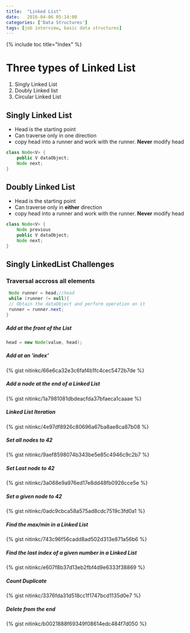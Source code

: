 ```yaml
---
title:  "Linked List"
date:   2016-04-06 05:14:00
categories: ['Data Structures']
tags: [job interview, basic data structures]
---
```


{% include toc title="Index" %}

# Three types of Linked List
1. Singly Linked List
2. Doubly Linked list
3. Circular Linked List

## Singly Linked List
* Head is the starting point
* Can traverse only in one direction
* copy head into a runner and work with the runner. **Never** modify head

```java
class Node<V> {
    public V dataObject;
    Node next;
}
```

## Doubly Linked List
* Head is the starting point
* Can traverse only in **either** direction
* copy head into a runner and work with the runner. **Never** modify head

```java
class Node<V> {
    Node previous
    public V dataObject;
    Node next;
}
```

## Singly LinkedList Challenges

### Traversal accross all elements
```java
 Node runner = head;//head
 while (runner != null){
 // Obtain the dataObject and perform operation on it
 runner = runner.next;
}
```

##### Add at the front of the List
```java
head = new Node(value, head);
```

##### Add at an 'index'
{% gist nitinkc/66e6ca32e3c6faf4b1fc4cec5472b7de %}

##### Add a node at the end of a Linked List

{% gist nitinkc/1a7981081dbdeacfda37bfaeca1caaae %}

##### Linked List Iteration
{% gist nitinkc/4e97df8926c80696a67ba8ae8ca87b08 %}

##### Set all nodes to 42
{% gist nitinkc/9aef8598074b343be5e85c4946c9c2b7 %}

##### Set Last node to 42
{% gist nitinkc/3a068e9a976ed17e8dd48fb0926cce5e %}

##### Set a given node to 42
{% gist nitinkc/0adc9cbca58a575ad8cdc7519c3fd0a1 %}

##### Find the max/min in a Linked List
{% gist nitinkc/743c96f56cadd8ad502d313e871a56b6 %}

##### Find the last index of a given number in a Linked List
{% gist nitinkc/e607f8b37d13eb2fbf4d9e6333f38869 %}

##### Count Duplicate
{% gist nitinkc/3376fda31d518cc1f1747bcd1135d0e7 %}

##### Delete from the end
{% gist nitinkc/b0021888f69349f08614edc484f7d050 %}
